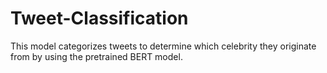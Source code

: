 # Tweet-Classification

This model categorizes tweets to determine which celebrity they originate from by using the pretrained BERT model.


